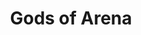 ---
title: Gods of Arena
developer: IriySoft
publisher: Y8.com
image: GodsOfArena.jpg
link: http://iriysoft.com/gods-of-arena/
ios: https://itunes.apple.com/app/id1064025141
android: https://play.google.com/store/apps/details?id=ru.iriysoft.goa
flash: http://www.newgrounds.com/portal/view/665610
html5: http://ru.y8.com/games/gods_of_arena_mobile
---